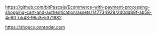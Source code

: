 https://github.com/bitPascals/Ecommerce-with-payment-processing-shopping-cart-and-authentication/assets/147734928/2d0dd88f-ab58-4e80-b543-96a3e5371882

https://shopcy.onrender.com
